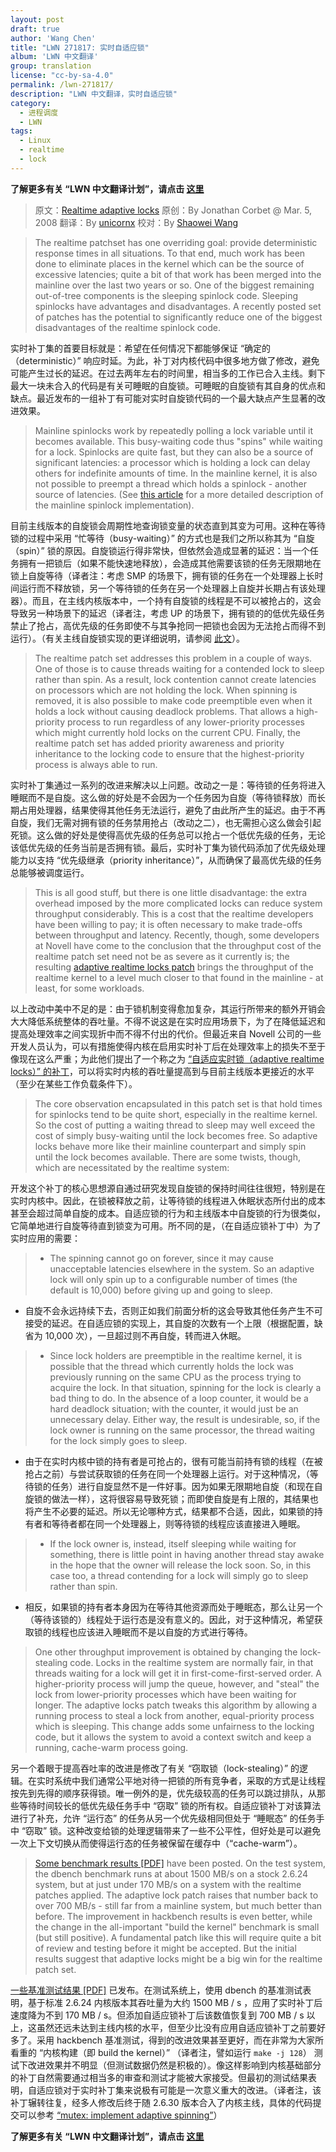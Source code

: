 ```yaml
---
layout: post
draft: true
author: 'Wang Chen'
title: "LWN 271817: 实时自适应锁"
album: 'LWN 中文翻译'
group: translation
license: "cc-by-sa-4.0"
permalink: /lwn-271817/
description: "LWN 中文翻译，实时自适应锁"
category:
  - 进程调度
  - LWN
tags:
  - Linux
  - realtime
  - lock
---
```


**了解更多有关 “LWN 中文翻译计划”，请点击 [这里](/lwn/)**

> 原文：[Realtime adaptive locks](https://lwn.net/Articles/271817/)
> 原创：By Jonathan Corbet @ Mar. 5, 2008
> 翻译：By [unicornx](https://github.com/unicornx)
> 校对：By [Shaowei Wang](https://github.com/shaoweiaaron)

> The realtime patchset has one overriding goal: provide deterministic response times in all situations. To that end, much work has been done to eliminate places in the kernel which can be the source of excessive latencies; quite a bit of that work has been merged into the mainline over the last two years or so. One of the biggest remaining out-of-tree components is the sleeping spinlock code. Sleeping spinlocks have advantages and disadvantages. A recently posted set of patches has the potential to significantly reduce one of the biggest disadvantages of the realtime spinlock code.

实时补丁集的首要目标就是：希望在任何情况下都能够保证 “确定的（deterministic）” 响应时延。为此，补丁对内核代码中很多地方做了修改，避免可能产生过长的延迟。在过去两年左右的时间里，相当多的工作已合入主线。剩下最大一块未合入的代码是有关可睡眠的自旋锁。可睡眠的自旋锁有其自身的优点和缺点。最近发布的一组补丁有可能对实时自旋锁代码的一个最大缺点产生显著的改进效果。

> Mainline spinlocks work by repeatedly polling a lock variable until it becomes available. This busy-waiting code thus "spins" while waiting for a lock. Spinlocks are quite fast, but they can also be a source of significant latencies: a processor which is holding a lock can delay others for indefinite amounts of time. In the mainline kernel, it is also not possible to preempt a thread which holds a spinlock - another source of latencies. (See [this article](http://lwn.net/Articles/267968/) for a more detailed description of the mainline spinlock implementation).

目前主线版本的自旋锁会周期性地查询锁变量的状态直到其变为可用。这种在等待锁的过程中采用 “忙等待（busy-waiting）” 的方式也是我们之所以称其为 “自旋（spin）” 锁的原因。自旋锁运行得非常快，但依然会造成显著的延迟：当一个任务拥有一把锁后（如果不能快速地释放），会造成其他需要该锁的任务无限期地在锁上自旋等待（译者注：考虑 SMP 的场景下，拥有锁的任务在一个处理器上长时间运行而不释放锁，另一个等待锁的任务在另一个处理器上自旋并长期占有该处理器）。而且，在主线内核版本中，一个持有自旋锁的线程是不可以被抢占的，这会导致另一种场景下的延迟（译者注，考虑 UP 的场景下，拥有锁的的低优先级任务禁止了抢占，高优先级的任务即使不与其争抢同一把锁也会因为无法抢占而得不到运行）。（有关主线自旋锁实现的更详细说明，请参阅 [此文][1]）。

> The realtime patch set addresses this problem in a couple of ways. One of those is to cause threads waiting for a contended lock to sleep rather than spin. As a result, lock contention cannot create latencies on processors which are not holding the lock. When spinning is removed, it is also possible to make code preemptible even when it holds a lock without causing deadlock problems. That allows a high-priority process to run regardless of any lower-priority processes which might currently hold locks on the current CPU. Finally, the realtime patch set has added priority awareness and priority inheritance to the locking code to ensure that the highest-priority process is always able to run.

实时补丁集通过一系列的改进来解决以上问题。改动之一是：等待锁的任务将进入睡眠而不是自旋。这么做的好处是不会因为一个任务因为自旋（等待锁释放）而长期占用处理器，结果使得其他任务无法运行，避免了由此所产生的延迟。由于不再自旋，我们无需对拥有锁的任务禁用抢占（改动之二），也无需担心这么做会引起死锁。这么做的好处是使得高优先级的任务总可以抢占一个低优先级的任务，无论该低优先级的任务当前是否拥有锁。最后，实时补丁集为锁代码添加了优先级处理能力以支持 “优先级继承（priority inheritance）”，从而确保了最高优先级的任务总能够被调度运行。

> This is all good stuff, but there is one little disadvantage: the extra overhead imposed by the more complicated locks can reduce system throughput considerably. This is a cost that the realtime developers have been willing to pay; it is often necessary to make trade-offs between throughput and latency. Recently, though, some developers at Novell have come to the conclusion that the throughput cost of the realtime patch set need not be as severe as it currently is; the resulting [adaptive realtime locks patch](http://lwn.net/Articles/270778/) brings the throughput of the realtime kernel to a level much closer to that found in the mainline - at least, for some workloads.

以上改动中美中不足的是：由于锁机制变得愈加复杂，其运行所带来的额外开销会大大降低系统整体的吞吐量。不得不说这是在实时应用场景下，为了在降低延迟和提高处理效率之间实现折中而不得不付出的代价。但最近来自 Novell 公司的一些开发人员认为，可以有措施使得内核在启用实时补丁后在处理效率上的损失不至于像现在这么严重；为此他们提出了一个称之为 [“自适应实时锁（adaptive realtime locks）” 的补丁][2]，可以将实时内核的吞吐量提高到与目前主线版本更接近的水平（至少在某些工作负载条件下）。

> The core observation encapsulated in this patch set is that hold times for spinlocks tend to be quite short, especially in the realtime kernel. So the cost of putting a waiting thread to sleep may well exceed the cost of simply busy-waiting until the lock becomes free. So adaptive locks behave more like their mainline counterpart and simply spin until the lock becomes available. There are some twists, though, which are necessitated by the realtime system:

开发这个补丁的核心思想源自通过研究发现自旋锁的保持时间往往很短，特别是在实时内核中。因此，在锁被释放之前，让等待锁的线程进入休眠状态所付出的成本甚至会超过简单自旋的成本。自适应锁的行为和主线版本中自旋锁的行为很类似，它简单地进行自旋等待直到锁变为可用。所不同的是，（在自适应锁补丁中）为了实时应用的需要：

> - The spinning cannot go on forever, since it may cause unacceptable latencies elsewhere in the system. So an adaptive lock will only spin up to a configurable number of times (the default is 10,000) before giving up and going to sleep.

- 自旋不会永远持续下去，否则正如我们前面分析的这会导致其他任务产生不可接受的延迟。在自适应锁的实现上，其自旋的次数有一个上限（根据配置，缺省为 10,000 次），一旦超过则不再自旋，转而进入休眠。

> - Since lock holders are preemptible in the realtime kernel, it is possible that the thread which currently holds the lock was previously running on the same CPU as the process trying to acquire the lock. In that situation, spinning for the lock is clearly a bad thing to do. In the absence of a loop counter, it would be a hard deadlock situation; with the counter, it would just be an unnecessary delay. Either way, the result is undesirable, so, if the lock owner is running on the same processor, the thread waiting for the lock simply goes to sleep.

- 由于在实时内核中锁的持有者是可抢占的，很有可能当前持有锁的线程（在被抢占之前）与尝试获取锁的任务在同一个处理器上运行。对于这种情况，（等待锁的任务）进行自旋显然不是一件好事。因为如果无限期地自旋（和现在自旋锁的做法一样），这将很容易导致死锁；而即使自旋是有上限的，其结果也将产生不必要的延迟。所以无论哪种方式，结果都不合适，因此，如果锁的持有者和等待者都在同一个处理器上，则等待锁的线程应该直接进入睡眠。

> - If the lock owner is, instead, itself sleeping while waiting for something, there is little point in having another thread stay awake in the hope that the owner will release the lock soon. So, in this case too, a thread contending for a lock will simply go to sleep rather than spin.

- 相反，如果锁的持有者本身因为在等待其他资源而处于睡眠态，那么让另一个（等待该锁的）线程处于运行态是没有意义的。因此，对于这种情况，希望获取锁的线程也应该进入睡眠而不是以自旋的方式进行等待。

> One other throughput improvement is obtained by changing the lock-stealing code. Locks in the realtime system are normally fair, in that threads waiting for a lock will get it in first-come-first-served order. A higher-priority process will jump the queue, however, and "steal" the lock from lower-priority processes which have been waiting for longer. The adaptive locks patch tweaks this algorithm by allowing a running process to steal a lock from another, equal-priority process which is sleeping. This change adds some unfairness to the locking code, but it allows the system to avoid a context switch and keep a running, cache-warm process going.

另一个着眼于提高吞吐率的改进是修改了有关 “窃取锁（lock-stealing）” 的逻辑。在实时系统中我们通常公平地对待一把锁的所有竞争者，采取的方式是让线程按先到先得的顺序获得锁。唯一例外的是，优先级较高的任务可以跳过排队，从那些等待时间较长的低优先级任务手中 “窃取” 锁的所有权。自适应锁补丁对该算法进行了补充，允许 “运行态” 的任务从另一个优先级相同但处于 “睡眠态” 的任务手中 “窃取” 锁。这种改变给锁的处理逻辑带来了一些不公平性，但好处是可以避免一次上下文切换从而使得运行态的任务被保留在缓存中（“cache-warm”）。

> [Some benchmark results [PDF]](ftp://ftp.novell.com/dev/ghaskins/adaptive-locks.pdf) have been posted. On the test system, the dbench benchmark runs at about 1500 MB/s on a stock 2.6.24 system, but at just under 170 MB/s on a system with the realtime patches applied. The adaptive lock patch raises that number back to over 700 MB/s - still far from a mainline system, but much better than before. The improvement in hackbench results is even better, while the change in the all-important "build the kernel" benchmark is small (but still positive). A fundamental patch like this will require quite a bit of review and testing before it might be accepted. But the initial results suggest that adaptive locks might be a big win for the realtime patch set.

[一些基准测试结果 [PDF]][3] 已发布。在测试系统上，使用 dbench 的基准测试表明，基于标准 2.6.24 内核版本其吞吐量为大约 1500 MB / s ，应用了实时补丁后速度降为不到 170 MB / s。但添加自适应锁补丁后该数值恢复到 700 MB / s 以上，这虽然还远未达到主线内核的水平，但至少比没有应用自适应锁补丁之前要好多了。采用 hackbench 基准测试，得到的改进效果甚至更好，而在非常为大家所看重的 “内核构建（即 build the kernel）” （译者注，譬如运行 `make -j 128`） 测试下改进效果并不明显（但测试数据仍然是积极的）。像这样影响到内核基础部分的补丁自然需要通过相当多的审查和测试才能被大家接受。但最初的测试结果表明，自适应锁对于实时补丁集来说极有可能是一次意义重大的改进。（译者注，该补丁辗转往复，经多人修改后终于随 2.6.30 版本合入了内核主线，具体的代码提交可以参考 [“mutex: implement adaptive spinning”][4]）

**了解更多有关 “LWN 中文翻译计划”，请点击 [这里](/lwn/)**

[1]: http://lwn.net/Articles/267968/
[2]: http://lwn.net/Articles/270778/
[3]: ftp://ftp.novell.com/dev/ghaskins/adaptive-locks.pdf
[4]: https://git.kernel.org/pub/scm/linux/kernel/git/torvalds/linux.git/commit/?id=0d66bf6d3514b35eb6897629059443132992dbd7